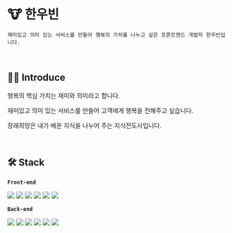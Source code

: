 # 🐮 한우빈 
```
재미있고 의미 있는 서비스를 만들어 행복의 가치를 나누고 싶은 프론트엔드 개발자 한우빈입니다.
```

</br>

## 👨‍💻 Introduce 

행복의 핵심 가치는 재미와 의미라고 합니다.

재미있고 의미 있는 서비스를 만들어 고객에게 행복을 전해주고 싶습니다.

장래희망은 내가 배운 지식을 나누어 주는 지식전도사입니다.

</br>

## 🛠 Stack     
__`Front-end`__
<p>
  <img src="https://img.shields.io/badge/React-61DAFB?style=flat-square&logo=React&logoColor=white"/>
  <img src="https://img.shields.io/badge/Redux-764ABC?style=flat-square&logo=Redux&logoColor=white"/>
  <img src="https://img.shields.io/badge/StyledComponents-DB7093?style=flat-square&logo=styled-components&logoColor=white"/> 
  <img src="https://img.shields.io/badge/HTML-E34F26?style=flat-square&logo=html5&logoColor=white"/>  
  <img src="https://img.shields.io/badge/CSS-1572B6?style=flat-square&logo=css3&logoColor=white"/>
  <img src="https://img.shields.io/badge/Javascript-F7DF1E?style=flat-square&logo=Javascript&logoColor=white"/>
</p>

__`Back-end`__
<p>
  <img src="https://img.shields.io/badge/Node.js-339933?style=flat-square&logo=Node.js&logoColor=white"/>
  <img src="https://img.shields.io/badge/Express-000000?style=flat-square&logo=Express&logoColor=white"/>
  <img src="https://img.shields.io/badge/MongoDB-47A248?style=flat-square&logo=MongoDB&logoColor=white"/>
  <img src="https://img.shields.io/badge/MySQL-4479A1?style=flat-square&logo=MySQL&logoColor=white"/>
  <img src="https://img.shields.io/badge/AmazonAWS-232F3E?style=flat-square&logo=Amazon-aws&logoColor=white"/>
  <img src="https://img.shields.io/badge/Heroku-430098?style=flat-square&logo=Heroku&logoColor=white"/>
</p>  
